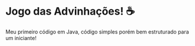 # Jogo das Advinhações! ☕
Meu primeiro código em Java, código simples porém bem estruturado para um iniciante!
